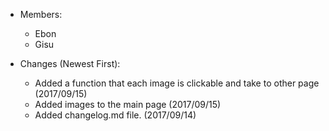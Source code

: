  * Members:
    - Ebon
    - Gisu



 * Changes (Newest First):
   - Added a function that each image is clickable and take to other page (2017/09/15)
   - Added images to the main page (2017/09/15) 
   - Added changelog.md file. (2017/09/14)
